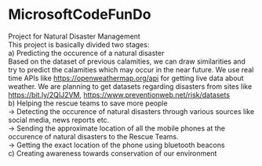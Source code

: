 # MicrosoftCodeFunDo
Project for Natural Disaster Management<br />
This project is basically divided two stages:<br />
a) Predicting the occurence of a natural disaster<br />
	Based on the dataset of previous calamities, we can draw similarities and try to predict the calamities which may occur in the near future. We use real time APIs like https://openweathermap.org/api for getting live data about weather. We are planning to get datasets regarding disasters from sites like https://bit.ly/2QIJ2VM, https://www.preventionweb.net/risk/datasets <br />
b) Helping the rescue teams to save more people <br />
	-> Detecting the occurence of natural disasters through various sources like social media, news reports etc.<br />
	-> Sending the approximate location of all the mobile phones at the occurence of natural disasters to the Rescue Teams.<br />
	-> Getting the exact location of the phone using bluetooth beacons<br />
c) Creating awareness towards conservation of our environment <br />
	
